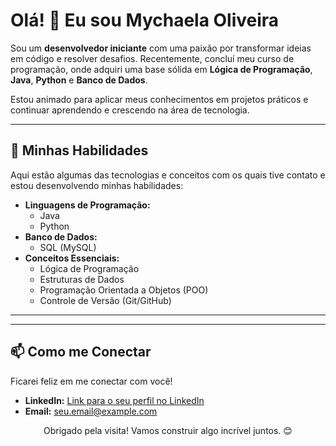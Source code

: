 # Olá! 👋 Eu sou Mychaela Oliveira

Sou um **desenvolvedor iniciante** com uma paixão por transformar ideias em código e resolver desafios. Recentemente, concluí meu curso de programação, onde adquiri uma base sólida em **Lógica de Programação**, **Java**, **Python** e **Banco de Dados**.

Estou animado para aplicar meus conhecimentos em projetos práticos e continuar aprendendo e crescendo na área de tecnologia.

---

## 🚀 Minhas Habilidades

Aqui estão algumas das tecnologias e conceitos com os quais tive contato e estou desenvolvendo minhas habilidades:

* **Linguagens de Programação:**
    * Java
    * Python
* **Banco de Dados:**
    * SQL (MySQL)
* **Conceitos Essenciais:**
    * Lógica de Programação
    * Estruturas de Dados
    * Programação Orientada a Objetos (POO)
    * Controle de Versão (Git/GitHub)

---


---

## 📫 Como me Conectar

Ficarei feliz em me conectar com você!

* **LinkedIn:** [Link para o seu perfil no LinkedIn](https://www.linkedin.com/in/mychaela-oliveira-635500195/ )
* **Email:** [seu.email@example.com](olindape5@gmail.com)


<p align="center">
  Obrigado pela visita! Vamos construir algo incrível juntos. 😊
</p>

